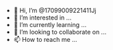 - 👋 Hi, I’m @17099009221411Jj
- 👀 I’m interested in ...
- 🌱 I’m currently learning ...
- 💞️ I’m looking to collaborate on ...
- 📫 How to reach me ...

<!---
17099009221411Jj/17099009221411Jj is a ✨ special ✨ repository because its `README.md` (this file) appears on your GitHub profile.
You can click the Preview link to take a look at your changes.
--->

